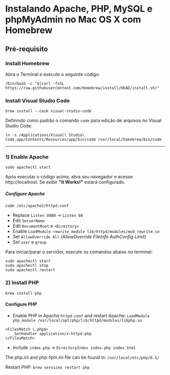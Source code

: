 # Instalando Apache, PHP, MySQL e phpMyAdmin no Mac OS X com Homebrew

## Pré-requisito

### Install Homebrew

Abra o Terminal e execute o seguinte código:

```
/bin/bash -c "$(curl -fsSL https://raw.githubusercontent.com/Homebrew/install/HEAD/install.sh)"
```

### Install Visual Studio Code

```
brew install --cask visual-studio-code
```

Definindo como padrão o comando `code` para edição de arquivos no Visual Studio Code:

```
ln -s /Applications/Visual\ Studio\ Code.app/Contents/Resources/app/bin/code /usr/local/homebrew/bin/code
```

----

### 1) Enable Apache

```
sudo apachectl start
```

Após executar o código acima, abra seu navegador e acesse http://localhost. Se exibir **"It Works!"** estará configurado.

##### Configure Apache

```
code /etc/apache2/httpd.conf
```

- Replace `Listen 8080` -> `Listen 80`
- Edit `ServerName`
- Edit `DocumentRoot` e `<Directory>`
- Enable `LoadModule rewrite_module lib/httpd/modules/mod_rewrite.so`
- Set `AllowOverride All` _(AllowOverride FileInfo AuthConfig Limit)_
- Set `user` e `group`

Para iniciar/parar o servidor, execute os comandos abaixo no terminal:

```
sudo apachectl start
sudo apachectl stop
sudo apachectl restart
```

### 2) Install PHP

```
brew install php
```

#### Configure PHP

- Enable PHP in Apache `httpd.conf` and restart Apache: `LoadModule php_module /usr/local/opt/php/lib/httpd/modules/libphp.so`

```
<FilesMatch \.php$>
    SetHandler application/x-httpd-php
</FilesMatch>
```

- Include `index.php` -> `DirectoryIndex index.php index.html`

The php.ini and php-fpm.ini file can be found in: `/usr/local/etc/php/8.1/`

Restart PHP: `brew services restart php`
